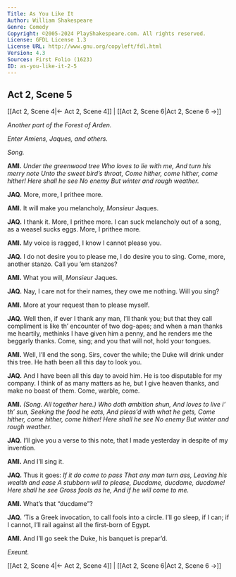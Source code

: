 ```yaml
---
Title: As You Like It
Author: William Shakespeare
Genre: Comedy
Copyright: ©2005-2024 PlayShakespeare.com. All rights reserved.
License: GFDL License 1.3
License URL: http://www.gnu.org/copyleft/fdl.html
Version: 4.3
Sources: First Folio (1623)
ID: as-you-like-it-2-5
---
```


## Act 2, Scene 5
[[Act 2, Scene 4|← Act 2, Scene 4]] | [[Act 2, Scene 6|Act 2, Scene 6 →]]

*Another part of the Forest of Arden.*

*Enter Amiens, Jaques, and others.*

*Song.*

**AMI.**
*Under the greenwood tree*
*Who loves to lie with me,*
*And turn his merry note*
*Unto the sweet bird’s throat,*
*Come hither, come hither, come hither!*
*Here shall he see*
*No enemy*
*But winter and rough weather.*

**JAQ.**
More, more, I prithee more.

**AMI.**
It will make you melancholy, *Monsieur* Jaques.

**JAQ.**
I thank it. More, I prithee more. I can suck melancholy out of a song, as a weasel sucks eggs. More, I prithee more.

**AMI.**
My voice is ragged, I know I cannot please you.

**JAQ.**
I do not desire you to please me, I do desire you to sing. Come, more, another stanzo. Call you ’em stanzos?

**AMI.**
What you will, *Monsieur* Jaques.

**JAQ.**
Nay, I care not for their names, they owe me nothing. Will you sing?

**AMI.**
More at your request than to please myself.

**JAQ.**
Well then, if ever I thank any man, I’ll thank you; but that they call compliment is like th’ encounter of two dog-apes; and when a man thanks me heartily, methinks I have given him a penny, and he renders me the beggarly thanks. Come, sing; and you that will not, hold your tongues.

**AMI.**
Well, I’ll end the song. Sirs, cover the while; the Duke will drink under this tree. He hath been all this day to look you.

**JAQ.**
And I have been all this day to avoid him. He is too disputable for my company. I think of as many matters as he, but I give heaven thanks, and make no boast of them. Come, warble, come.

**AMI.**
*(Song. All together here.)*
*Who doth ambition shun,*
*And loves to live i’ th’ sun,*
*Seeking the food he eats,*
*And pleas’d with what he gets,*
*Come hither, come hither, come hither!*
*Here shall he see*
*No enemy*
*But winter and rough weather.*

**JAQ.**
I’ll give you a verse to this note, that I made yesterday in despite of my invention.

**AMI.**
And I’ll sing it.

**JAQ.**
Thus it goes:
*If it do come to pass*
*That any man turn ass,*
*Leaving his wealth and ease*
*A stubborn will to please,*
*Ducdame, ducdame, ducdame!*
*Here shall he see*
*Gross fools as he,*
*And if he will come to me.*

**AMI.**
What’s that “ducdame”?

**JAQ.**
’Tis a Greek invocation, to call fools into a circle. I’ll go sleep, if I can; if I cannot, I’ll rail against all the first-born of Egypt.

**AMI.**
And I’ll go seek the Duke, his banquet is prepar’d.

*Exeunt.*

[[Act 2, Scene 4|← Act 2, Scene 4]] | [[Act 2, Scene 6|Act 2, Scene 6 →]]
